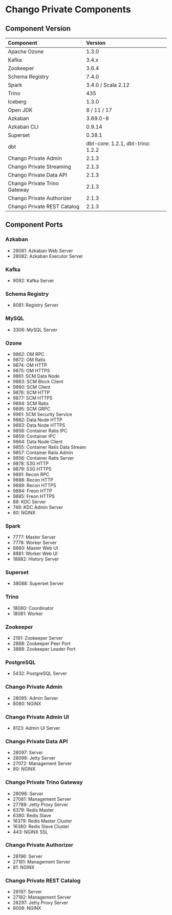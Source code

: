 # Chango Private Components


## Component Version


| Component                     | Version                           | 
|:------------------------------|:----------------------------------| 
| Apache Ozone                  | 1.3.0                             | 
| Kafka                         | 3.4.x                             | 
| Zookeeper                     | 3.6.4                             | 
| Schema Registry               | 7.4.0                             | 
| Spark                         | 3.4.0 / Scala 2.12                | 
| Trino                         | 435                               | 
| Iceberg                       | 1.3.0                             | 
| Open JDK                      | 8 / 11 / 17                       | 
| Azkaban                       | 3.69.0-8                          | 
| Azkaban CLI                   | 0.9.14                            |
| Superset                      | 0.38.1                            | 
| dbt                           | dbt-core: 1.2.1, dbt-trino: 1.2.2 |
| Chango Private Admin          | 2.1.3                             | 
| Chango Private Streaming      | 2.1.3                             | 
| Chango Private Data API       | 2.1.3                             | 
| Chango Private Trino Gateway  | 2.1.3                             | 
| Chango Private Authorizer     | 2.1.3                             | 
| Chango Private REST Catalog   | 2.1.3                             |

## Component Ports

### Azkaban
- 28081: Azkaban Web Server
- 28082: Azkaban Executor Server

### Kafka
- 9092: Kafka Server

### Schema Registry
- 8081: Registry Server

### MySQL
- 3306: MySQL Server

### Ozone
- 9862: OM RPC
- 9872: OM Ratis
- 9874: OM HTTP
- 9875: OM HTTPS
- 9861: SCM Data Node
- 9863: SCM Block Client
- 9860: SCM Client
- 9876: SCM HTTP
- 9877: SCM HTTPS
- 9894: SCM Ratis
- 9895: SCM GRPC
- 9961: SCM Security Service
- 9882: Data Node HTTP
- 9883: Data Node HTTPS
- 9858: Container Ratis IPC
- 9859: Container IPC
- 9864: Data Node Client
- 9855: Container Ratis Data Stream
- 9857: Container Ratis Admin
- 9856: Container Ratis Server
- 9878: S3G HTTP
- 9879: S3G HTTPS
- 9891: Recon RPC
- 9888: Recon HTTP
- 9889: Recon HTTPS
- 9884: Freon HTTP
- 9885: Freon HTTPS
- 88: KDC Server
- 749: KDC Admin Server
- 80: NGINX

### Spark
- 7777: Master Server
- 7778: Worker Server
- 8880: Master Web UI
- 8881: Worker Web UI
- 18882: History Server

### Superset
- 38088: Superset Server

### Trino
- 18080: Coordinator 
- 18081: Worker

### Zookeeper
- 2181: Zookeeper Server 
- 2888: Zookeeper Peer Port 
- 3888: Zookeeper Leader Port

### PostgreSQL
- 5432: PostgreSQL Server

### Chango Private Admin
- 28095: Admin Server 
- 8080: NGINX

### Chango Private Admin UI
- 8123: Admin UI Server

### Chango Private Data API
- 28097: Server 
- 28098: Jetty Server 
- 27072: Management Server 
- 80: NGINX

### Chango Private Trino Gateway
- 28096: Server 
- 27081: Management Server 
- 27788: Jetty Proxy Server 
- 6379: Redis Master
- 6380: Redis Slave
- 16379: Redis Master Cluster
- 16380: Redis Slave Cluster
- 443: NGINX SSL

### Chango Private Authorizer
- 28196: Server 
- 27181: Management Server 
- 81: NGINX

### Chango Private REST Catalog
- 28197: Server 
- 27182: Management Server 
- 28297: Jetty Proxy Server 
- 8008: NGINX


